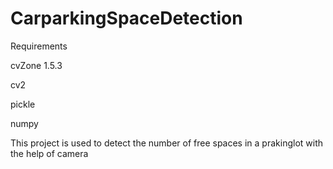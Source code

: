 # CarparkingSpaceDetection

Requirements

cvZone 1.5.3

cv2

pickle

numpy

This project is used to detect the number of free spaces in a prakinglot with the help of camera 


